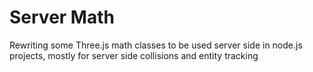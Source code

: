 # Server Math

Rewriting some Three.js math classes to be used server side in node.js projects, mostly for server side collisions and entity tracking